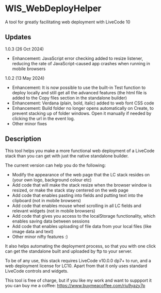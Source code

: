 # WIS_WebDeployHelper
A tool for greatly facilitating web deployment with LiveCode 10

## Updates
1.0.3 (26 Oct 2024)
- Enhancement: JavaScript error checking added to resize listener, reducing the rate of JavaScript-caused app crashes when running in mobile browsers

1.0.2 (13 May 2024)
- Enhancement: It is now possible to use the built-in Test function to deploy locally and still get all the advanced features (the html file is added to the Copy files section in the standalone builder)
- Enhancement: Verdana (plain, bold, italic) added to web font CSS code
- Enhancement: Build folder no longer opens automatically on Create, to prevent stacking up of folder windows. Open it manually if needed by clicking the url in the event log. 
- Other minor fixes

## Description
This tool helps you make a more functional web deployment of a LiveCode stack than you can get with just the native standalone builder.

The current version can help you do the following:
- Modify the appearance of the web page that the LC stack resides on (your own logo, background colour etc)
- Add code that will make the stack resize when the browser window is resized, or make the stack stay centered on the web page
- Add code that enables pasting into fields and putting text into the clipboard (not in mobile browsers)
- Add code that enables mouse wheel scrolling in all LC fields and relevant widgets (not in mobile browsers)
- Add code that gives you access to the localStorage functionality, which enables saving data between sessions
- Add code that enables uploading of file data from your local files (like image data and text)
- Other minor nifty features :) 

It also helps automating the deployment process, so that you with one click can get the standalone built and uploaded by ftp to your server.

To be of any use, this stack requires LiveCode v10.0.0 dp7+ to run, and a web deployment license for LC10. Apart from that it only uses standard LiveCode controls and widgets.

This tool is free of charge, but if you like my work and want to suppport it you can buy me a coffee: https://www.buymeacoffee.com/riu9yazy7p
